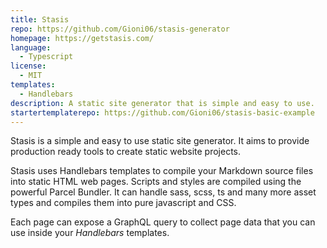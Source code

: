 ```yaml
---
title: Stasis
repo: https://github.com/Gioni06/stasis-generator
homepage: https://getstasis.com/
language:
  - Typescript
license:
  - MIT
templates:
  - Handlebars
description: A static site generator that is simple and easy to use.
startertemplaterepo: https://github.com/Gioni06/stasis-basic-example
---
```


Stasis is a simple and easy to use static site generator. It aims to provide production ready tools to create static website projects.

Stasis uses Handlebars templates to compile your Markdown source files into static HTML web pages. Scripts and styles are compiled using the powerful Parcel Bundler. It can handle sass, scss, ts and many more asset types and compiles them into pure javascript and CSS.

Each page can expose a GraphQL query to collect page data that you can use inside your *Handlebars* templates.